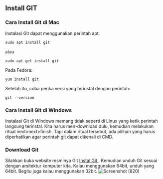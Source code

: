 ## Install GIT
### Cara Install Git di Mac
Instalasi Git dapat menggunakan perintah apt.
```
sudo apt install git
```
atau
```
sudo apt-get install git
```
Pada Fedora:
```
yum install git
```
Setelah itu, coba perika versi yang terinstal dengan perintah:
```
git --version
```

### Cara Install Git di Windows
Instalasi Git di Windows memang tidak seperti di Linux yang ketik perintah langsung terinstal.
Kita harus men-download dulu, kemudian melakukan ritual next>next>finish.
Tapi dalam ritual tersebut, ada pilihan yang harus diperhatikan agar perintah git dapat dikenali di CMD.

### Download Git
Silahkan buka website resminya Git [Instal Git ]( git-scm.com). Kemudian unduh Git sesuai dengan arsitektur komputer kita. Kalau menggunakan 64bit, unduh yang 64bit. Begitu juga kalau menggunakan 32bit.
![Screenshot (820)](https://user-images.githubusercontent.com/100655325/210124782-66a6b974-3433-4bad-ba30-e04587bcc724.png)
